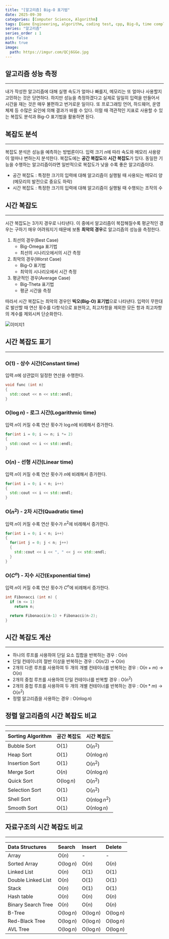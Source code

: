 ```yaml
---
title: "[알고리즘] Big-O 표기법"
date: 2025-09-30
categories: [Computer Science, Algorithm]
tags: [Game Engineering, algorithm, coding test, cpp, Big-O, time complexity, space complexity, 게임공학, 알고리즘, 코딩테스트, C++, 빅오, 빅오 표기법, 시간 복잡도, 공간 복잡도]
series: "알고리즘"
series_order : 1
pin: false
math: true
image:
  path: https://imgur.com/QCj6GGe.jpg
---
```


## 알고리즘 성능 측정

---

내가 작성한 알고리즘에 대해 실행 속도가 얼마나 빠를지, 메모리는 또 얼마나 사용할지 고민하는 것은 당연하다. 하지만 성능을 측정하겠다고 실제로 일일히 입력을 만들어서 시간을 재는 것은 매우 불편하고 번거로운 일이다. 또 프로그래밍 언어, 하드웨어, 운영체제 등 수많은 요인에 의해 결과가 바뀔 수 있다. 이럴 때 객관적인 지표로 사용할 수 있는 복잡도 분석과 Big-O 표기법을 활용하면 된다.

## 복잡도 분석

---

복잡도 분석은 성능을 예측하는 방법론이다. 입력 크기 $n$에 따라 속도와 메모리 사용량이 얼마나 변하는지 분석한다. 복잡도에는 **공간 복잡도**와 **시간 복잡도**가 있다. 동일한 기능을 수행하는 알고리즘이라면 일반적으로 복잡도가 낮을 수록 좋은 알고리즘이다.

- 공간 복잡도
  : 특정한 크기의 입력에 대해 알고리즘이 실행될 때 사용되는 메모리 양(메모리의 발전으로 중요도 하락)
- 시간 복잡도
  : 특정한 크기의 입력에 대해 알고리즘이 실행될 때 수행되는 조작의 수

## 시간 복잡도

---

시간 복잡도는 3가지 경우로 나타낸다. 이 중에서 알고리즘이 복잡해질수록 평균적인 경우는 구하기 매우 어려워지기 때문에 보통 **최악의 경우**로 알고리즘의 성능을 측정한다.

1. 최선의 경우(Best Case)
   - Big-Omega 표기법
   - 최선의 시나리오에서의 시간 측정
2. 최악의 경우(Worst Case)
   - Big-O 표기법
   - 최악의 시나리오에서 시간 측정
3. 평균적인 경우(Average Case)
   - Big-Theta 표기법
   - 평균 시간을 측정

따라서 시간 복잡도는 최악의 경우인 **빅오(Big-O) 표기법**으로 나타낸다. 입력이 무한대로 발산할 때 연산 횟수를 다항식으로 표현하고, 최고차항을 제외한 모든 항과 최고차항의 계수를 제외시켜 단순화한다.

![이미지1](https://imgur.com/72Hl8hl.png)

## 시간 복잡도 표기

---

### O($1$) - 상수 시간(Constant time)

입력 $n$에 상관없이 일정한 연산을 수행한다.  
```cpp
void func (int n) 
{
  std::cout << n << std::endl;
}
```

### O($\log{n}$) - 로그 시간(Logarithmic time)

입력 $n$이 커질 수록 연산 횟수가 $\log{n}$에 비례해서 증가한다.
```cpp
for(int i = 0; i <= n; i *= 2)
{
  std::cout << i << std::endl;
}
```

### O($n$) - 선형 시간(Linear time)

입력 $n$이 커질 수록 연산 횟수가 $n$에 비례해서 증가한다.
```cpp
for(int i = 0; i < n; i++)
{
  std::cout << i << std::endl;
}
```

### O($n^2$) - 2차 시간(Quadratic time)

입력 $n$이 커질 수록 연산 횟수가 $n^2$에 비례해서 증가한다.
```cpp
for(int i = 0; i < n; i++)
{
  for(int j = 0; j < n; j++)
  {
    std::cout << i << ", " << j << std::endl;
  }
}
```

### O($C^n$) - 지수 시간(Exponential time)

입력 $n$이 커질 수록 연산 횟수가 $C^n$에 비례해서 증가한다.
```cpp
int Fibonacci (int n) {
  if (n <= 1) 
    return n;

  return Fibonacci(n-1) + Fibonacci(n-2);
}
```

## 시간 복잡도 계산

---

- 하나의 루프를 사용하여 단일 요소 집합을 반복하는 경우 : O($n$)
- 단일 컨테이너의 절반 이상을 반복하는 경우 : O($n / 2$) → O($n$)
- 2개의 다른 루프를 사용하여 두 개의 개별 컨테이너를 반복하는 경우 : O($n + m$) → O($n$)
- 2개의 중첩 루프를 사용하여 단일 컨테이너를 반복할 경우 : O($n^2$)
- 2개의 중첩 루프를 사용하여 두 개의 개별 컨테이너를 반복하는 경우 : O($n * m$) → O($n^2$)
- 정렬 알고리즘을 사용하는 경우 : O($n\log{n}$)

## 정렬 알고리즘의 시간 복잡도 비교

---

| Sorting Algorithm | 공간 복잡도  | 시간 복잡도     |
| :---------------- | :----------- | :-------------- |
| Bubble Sort       | O($1$)       | O($n^2$)        |
| Heap Sort         | O($1$)       | O($n\log{n}$)   |
| Insertion Sort    | O($1$)       | O($n^2$)        |
| Merge Sort        | O($n$)       | O($n\log{n}$)   |
| Quick Sort        | O($\log{n}$) | O($n^2$)        |
| Selection Sort    | O($1$)       | O($n^2$)        |
| Shell Sort        | O($1$)       | O($n\log{n^2}$) |
| Smooth Sort       | O($1$)       | O($n\log{n}$)   |

## 자료구조의 시간 복잡도 비교

---

| Data Structures    | Search       | Insert       | Delete       |
| :----------------- | :----------- | :----------- | :----------- |
| Array              | O($n$)       | -            | -            |
| Sorted Array       | O($\log{n}$) | O($n$)       | O($n$)       |
| Linked List        | O($n$)       | O($1$)       | O($1$)       |
| Double Linked List | O($n$)       | O($1$)       | O($1$)       |
| Stack              | O($n$)       | O($1$)       | O($1$)       |
| Hash table         | O($n$)       | O($n$)       | O($n$)       |
| Binary Search Tree | O($n$)       | O($n$)       | O($n$)       |
| B-Tree             | O($\log{n}$) | O($\log{n}$) | O($\log{n}$) |
| Red-Black Tree     | O($\log{n}$) | O($\log{n}$) | O($\log{n}$) |
| AVL Tree           | O($\log{n}$) | O($\log{n}$) | O($\log{n}$) |
